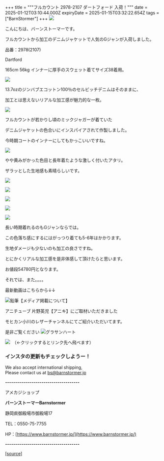 +++
title = """フルカウント 2978-2107 ダートフォード 入荷！"""
date = 2025-01-12T03:10:44.000Z
expiryDate = 2025-01-15T03:32:22.654Z
tags = ["BarnStormer"]
+++
[![](https://stat.ameba.jp/user_images/20231023/16/barnstormer-go/b2/03/p/o0420015015354743273.png)](https://ameblo.jp/barnstormer-go/entry-12825670498.html)

こんにちは、バーンストーマーです。

フルカウントから加工のデニムジャケットで人気のGジャンが入荷しました。

品番：2978(2107)

Dartford

165cm 56kg インナーに厚手のスウェット着てサイズ38着用。

[![](https://stat.ameba.jp/user_images/20250112/10/barnstormer-go/ba/84/j/o0466070015532219621.jpg)](https://stat.ameba.jp/user_images/20250112/10/barnstormer-go/ba/84/j/o0466070015532219621.jpg)

13.7ozのジンバブエコットン100％のセルビッチデニムはそのままに、

加工とは思えないリアルな加工感が魅力的な一枚。

[![](https://stat.ameba.jp/user_images/20250112/10/barnstormer-go/ee/a7/j/o0466070015532219622.jpg)](https://stat.ameba.jp/user_images/20250112/10/barnstormer-go/ee/a7/j/o0466070015532219622.jpg)

フルカウントが若かりし頃のミックジャガーが着ていた

デニムジャケットの色合いにインスパイアされて作製しました。

今時期コートのインナーにしてもかっこいいですね。

[![](https://stat.ameba.jp/user_images/20250112/10/barnstormer-go/c2/1f/j/o0466070015532219626.jpg)](https://stat.ameba.jp/user_images/20250112/10/barnstormer-go/c2/1f/j/o0466070015532219626.jpg)

やや黄みがかった色目と長年着たような激しく付いたアタリ。

ザラッとした生地感も素晴らしいです。

[![](https://stat.ameba.jp/user_images/20250112/10/barnstormer-go/80/eb/j/o0466070015532219628.jpg)](https://stat.ameba.jp/user_images/20250112/10/barnstormer-go/80/eb/j/o0466070015532219628.jpg)

[![](https://stat.ameba.jp/user_images/20250112/10/barnstormer-go/15/d5/j/o0466070015532219629.jpg)](https://stat.ameba.jp/user_images/20250112/10/barnstormer-go/15/d5/j/o0466070015532219629.jpg)

[![](https://stat.ameba.jp/user_images/20250112/10/barnstormer-go/fe/5a/j/o0700046615532219630.jpg)](https://stat.ameba.jp/user_images/20250112/10/barnstormer-go/fe/5a/j/o0700046615532219630.jpg)

[![](https://stat.ameba.jp/user_images/20250112/10/barnstormer-go/90/a3/j/o0466070015532219633.jpg)](https://stat.ameba.jp/user_images/20250112/10/barnstormer-go/90/a3/j/o0466070015532219633.jpg)

[![](https://stat.ameba.jp/user_images/20250112/10/barnstormer-go/16/1b/j/o0700046615532219636.jpg)](https://stat.ameba.jp/user_images/20250112/10/barnstormer-go/16/1b/j/o0700046615532219636.jpg)

長い時期着れるのもGジャンならでは。

この色落ち感にするにはがっつり着ても5-6年はかかります。

生地ダメージも少ないのも加工の良さですね。

とにかくリアルな加工感を是非体感して頂けたらと思います。

お値段54780円となります。

それでは、また。。。。

最新動画はこちらから↓↓

![鉛筆](https://stat100.ameba.jp/blog/ucs/img/char/char3/519.png)【メディア掲載について】

アニチューブ 片野英児【アニキ】にご取材いただきました

モヒカン小川のレザーチャンネルにてご紹介いただいてます。

是非ご覧ください ![グラサンハート](https://stat100.ameba.jp/blog/ucs/img/char/char3/148.png)

[![](https://stat.ameba.jp/user_images/20230412/16/barnstormer-go/6a/23/p/o0108010815269242493.png)](https://www.instagram.com/barnstormer_daily/)　（←クリックするとリンク先へ飛べます）

### インスタの更新もチェックしようー！

We also accept international shipping,  
Please contact us at bs@barnstormer.jp

**\-------------------------------------**

アメカジショップ

**バーンストーマーBarnstormer**

静岡県御殿場市御殿場17

TEL：0550-75-7755

HP：[https://www.barnstormer.jp/](https://www.barnstormer.jp/)

**\-------------------------------------**

[[source]](https://ameblo.jp/barnstormer-go/entry-12882133548.html)
